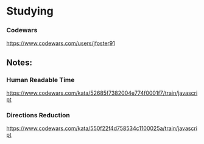 # Studying

### Codewars
https://www.codewars.com/users/jfoster91

## Notes:

### Human Readable Time
https://www.codewars.com/kata/52685f7382004e774f0001f7/train/javascript

### Directions Reduction
https://www.codewars.com/kata/550f22f4d758534c1100025a/train/javascript